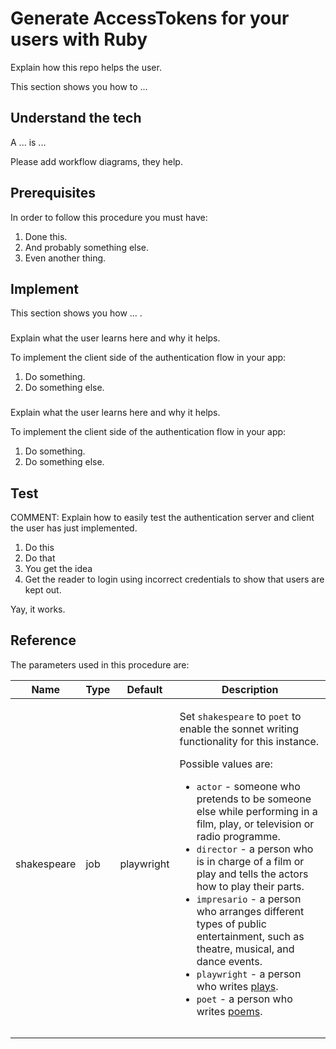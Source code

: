
# Generate AccessTokens for your users with Ruby

Explain how this repo helps the user.

This section shows you how to ...



##  Understand the tech

A ... is ...

Please add workflow diagrams, they help.

## Prerequisites

In order to follow this procedure you must have:

1. Done this.
1. And probably something else.
1. Even another thing.

## Implement <something>

This section shows you how ... .

### <sub procedure if necessary>

Explain what the user learns here and why it helps.

To implement the client side of the authentication flow in your app:

1. Do something.
1. Do something else.


### <sub procedure if necessary>

Explain what the user learns here and why it helps.

To implement the client side of the authentication flow in your app:

1. Do something.
1. Do something else.

## Test <whatever you did in the procedure>

COMMENT: Explain how to easily test the authentication server and client the user has just implemented.

1. Do this
1. Do that
1. You get the idea
1. Get the reader to login using incorrect credentials to show that users are kept out.

Yay, it works.


## Reference

The parameters used in this procedure are:

<table>
<thead>
  <tr>
    <th>Name</th>
    <th>Type</th>
    <th>Default</th>
    <th>Description</th>
  </tr>
</thead>
<tbody>
  <tr>
    <td>shakespeare</td>
    <td>job</td>
    <td>playwright</td>
    <td>

Set `shakespeare` to `poet` to enable the sonnet writing functionality for this instance.

Possible values are:

* `actor` - someone who pretends to be someone else while performing in a film, play, or television or radio programme.
* `director` - a person who is in charge of a film or play and tells the actors how to play their parts.
* `impresario` - a person who arranges different types of public entertainment, such as theatre, musical, and dance events.
* `playwright` - a person who writes [plays](https://en.wikipedia.org/wiki/Play_(theatre)).
* `poet` - a person who writes [poems](https://en.wikipedia.org/wiki/Poetry).

</td>
  </tr>
  <tr>
    <td></td>
    <td></td>
    <td></td>
    <td></td>
  </tr>
  <tr>
    <td></td>
    <td></td>
    <td></td>
    <td></td>
  </tr>
</tbody>
</table>


